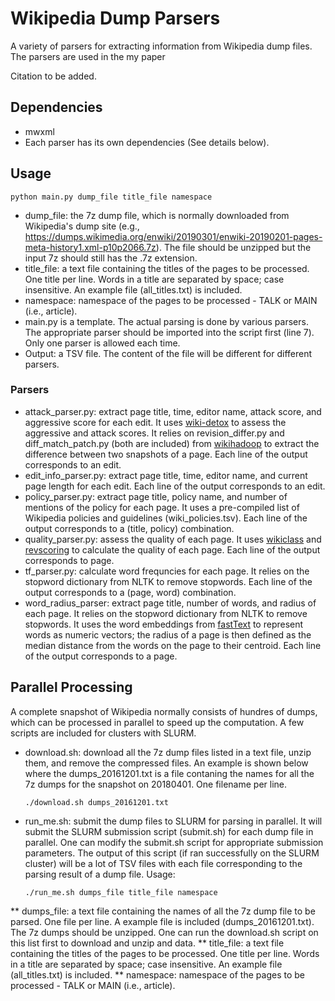 # Wikipedia Dump Parsers

A variety of parsers for extracting information from Wikipedia dump files. The parsers are used in the my paper 

Citation to be added.

## Dependencies
* mwxml
* Each parser has its own dependencies (See details below).

## Usage
    python main.py dump_file title_file namespace
* dump_file: the 7z dump file, which is normally downloaded from Wikipedia's dump site (e.g., https://dumps.wikimedia.org/enwiki/20190301/enwiki-20190201-pages-meta-history1.xml-p10p2066.7z). The file should be unzipped but the input 7z should still has the .7z extension.
* title_file: a text file containing the titles of the pages to be processed. One title per line. Words in a title are separated by space; case insensitive. An example file (all_titles.txt) is included.
* namespace: namespace of the pages to be processed - TALK or MAIN (i.e., article).
* main.py is a template. The actual parsing is done by various parsers. The appropriate parser should be imported into the script first (line 7). Only one parser is allowed each time.
* Output: a TSV file. The content of the file will be different for different parsers.

### Parsers
* attack_parser.py: extract page title, time, editor name, attack score, and aggressive score for each edit. It uses [wiki-detox](https://github.com/ewulczyn/wiki-detox) to assess the aggressive and attack scores. It relies on revision_differ.py and diff_match_patch.py (both are included) from [wikihadoop](https://github.com/whym/wikihadoop) to extract the difference between two snapshots of a page. Each line of the output corresponds to an edit. 
* edit_info_parser.py: extract page title, time, editor name, and current page length for each edit. Each line of the output  corresponds to an edit.
* policy_parser.py: extract page title, policy name, and number of mentions of the policy for each page. It uses a pre-compiled list of Wikipedia policies and guidelines (wiki_policies.tsv). Each line of the output corresponds to a (title, policy) combination.
* quality_parser.py: assess the quality of each page. It uses [wikiclass](https://github.com/wikimedia/articlequality) and [revscoring](https://github.com/wikimedia/revscoring) to calculate the quality of each page. Each line of the output corresponds to page. 
* tf_parser.py: calculate word frequncies for each page. It relies on the stopword dictionary from NLTK to remove stopwords. Each line of the output corresponds to a (page, word) combination.
* word_radius_parser: extract page title, number of words, and radius of each page. It relies on the stopword dictionary from NLTK to remove stopwords. It uses the word embeddings from [fastText](https://fasttext.cc/docs/en/pretrained-vectors.html) to represent words as  numeric vectors; the radius of a page is then defined as the median distance from the words on the page to their centroid. Each line of the output corresponds to a page.  

## Parallel Processing
A complete snapshot of Wikipedia normally consists of hundres of dumps, which can be processed in parallel to speed up the computation. A few scripts are included for clusters with SLURM.
* download.sh: download all the 7z dump files listed in a text file, unzip them, and remove the compressed files. An example is shown below where the dumps_20161201.txt is a file contaning the names for all the 7z dumps for the snapshot on 20180401. One filename per line.

    ```
    ./download.sh dumps_20161201.txt
    ```
* run_me.sh: submit the dump files to SLURM for parsing in parallel. It will submit the SLURM submission script (submit.sh) for each dump file in parallel. One can modify the submit.sh script for appropriate submission parameters. The output of this script (if ran successfully on the SLURM cluster) will be a lot of TSV files with each file corresponding to the parsing result of a dump file. Usage:

    ```
    ./run_me.sh dumps_file title_file namespace 
    ```
** dumps_file: a text file containing the names of all the 7z dump file to be parsed. One file per line. A example file is included (dumps_20161201.txt). The 7z dumps should be unzipped. One can run the download.sh script on this list first to download and unzip and data.
** title_file: a text file containing the titles of the pages to be processed. One title per line. Words in a title are separated by space; case insensitive. An example file (all_titles.txt) is included.
** namespace: namespace of the pages to be processed - TALK or MAIN (i.e., article).


